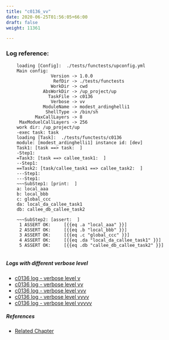 ```yaml
---
title: "c0136_vv"
date: 2020-06-25T01:56:05+66:00
draft: false
weight: 11361

---
```


### Log reference: <no value>

```
    loading [Config]:  ./tests/functests/upconfig.yml
    Main config:
                 Version -> 1.0.0
                  RefDir -> ./tests/functests
                 WorkDir -> cwd
              AbsWorkDir -> /up_project/up
                TaskFile -> c0136
                 Verbose -> vv
              ModuleName -> modest_ardinghelli1
               ShellType -> /bin/sh
           MaxCallLayers -> 8
     MaxModuelCallLayers -> 256
    work dir: /up_project/up
    -exec task: task
    loading [Task]:  ./tests/functests/c0136
    module: [modest_ardinghelli1] instance id: [dev]
    Task1: [task ==> task:  ]
    -Step1:
    =Task3: [task ==> callee_task1:  ]
    --Step1:
    ==Task2: [task/callee_task1 ==> callee_task2:  ]
    ---Step1:
    ---Step1:
    ~~~SubStep1: [print:  ]
    a: local_aaa
    b: local_bbb
    c: global_ccc
    da: local_da_callee_task1
    db: callee_db_callee_task2
    
    ~~~SubStep2: [assert:  ]
     1 ASSERT OK:     [{{eq .a "local_aaa" }}]
     2 ASSERT OK:     [{{eq .b "local_bbb" }}]
     3 ASSERT OK:     [{{eq .c "global_ccc" }}]
     4 ASSERT OK:     [{{eq .da "local_da_callee_task1" }}]
     5 ASSERT OK:     [{{eq .db "callee_db_callee_task2" }}]
    
```

##### Logs with different verbose level
* [c0136 log - verbose level v](../../logs/c0136_v)
* [c0136 log - verbose level vv](../../logs/c0136_vv)
* [c0136 log - verbose level vvv](../../logs/c0136_vvv)
* [c0136 log - verbose level vvvv](../../logs/c0136_vvvv)
* [c0136 log - verbose level vvvvv](../../logs/c0136_vvvvv)

##### References
* [Related Chapter](../../block-func/c0136)
